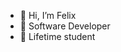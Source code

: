 - 👋 Hi, I’m Felix
- 👀 Software Developer
- 🌱 Lifetime student
<!---
Kephass/Kephass is a ✨ special ✨ repository because its `README.md` (this file) appears on your GitHub profile.
You can click the Preview link to take a look at your changes.
--->
